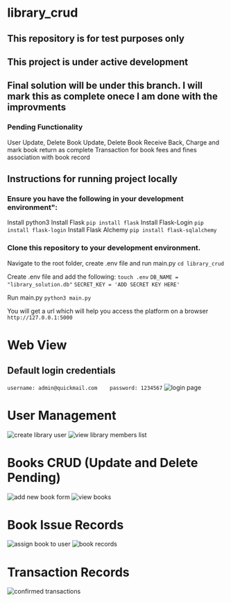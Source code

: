 # library_crud

## This repository is for test purposes only
## This project is under active development
## Final solution will be under this branch. I will mark this as complete onece I am done with the improvments

### Pending Functionality
User Update, Delete
Book Update, Delete
Book Receive Back, Charge and mark book return as complete
Transaction for book fees and fines association with book record


## Instructions for running project locally
### Ensure you have the following in your development environment":
Install python3
Install Flask 
``` pip install flask ```
Install Flask-Login 
``` pip install flask-login ```
Install Flask Alchemy
``` pip install flask-sqlalchemy ```

### Clone this repository to your development environment.
Navigate to the root folder, create .env file and run main.py
``` cd library_crud ```

Create .env file and add the following:
``` touch .env ```
``` DB_NAME = "library_solution.db" ```
``` SECRET_KEY = 'ADD SECRET KEY HERE' ```

Run main.py
``` python3 main.py ```

You will get a url which will help you access the platform on a browser
``` http://127.0.0.1:5000 ```

# Web View
## Default login credentials
``` username: admin@quickmail.com    password: 1234567 ```
  ![login page](image.png)

# User Management
![create library user](image-1.png)
![view library members list](image-2.png)

# Books CRUD (Update and Delete Pending)
![add new book form](image-3.png)
![view books](image-4.png)

# Book Issue Records
![assign book to user](image-5.png)
![book records](image-6.png)

# Transaction Records
![confirmed transactions](image-7.png)